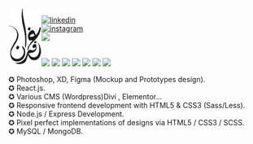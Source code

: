 
<img align="left" src="https://github.com/ghofranebenhmaid/dev/blob/master/logo.png" width="65">

[![linkedin](https://img.shields.io/badge/-@ghofranebenhmaid-313131?style=flat-square&labelColor=313131&logo=LinkedIn&logoColor=white&color=313131)](https://www.linkedin.com/in/ghofranebenhmaid/)<br>
[![instagram](https://img.shields.io/badge/-@ghofranebenhmaid-313131?style=flat-square&labelColor=313131&logo=Instagram&logoColor=white&color=313131)](https://www.instagram.com/in/ghofranebenhmaid/)<br>
[![](https://img.shields.io/badge/-www.ghofranebenhmaid.com-313131?style=flat-square&labelColor=313131&logo=Website&logoColor=white&color=313131)](https://ghofranebenhmaid.com/)
<br>
<br>
<p>
  <img src="https://i.giphy.com/media/XAxylRMCdpbEWUAvr8/200.webp" width="35">
  <img src="https://media.giphy.com/media/fsEaZldNC8A1PJ3mwp/giphy.gif" width="35">
  <img src="https://media3.giphy.com/media/ln7z2eWriiQAllfVcn/200w.webp" width="35">
  <img src="https://i.giphy.com/media/eNAsjO55tPbgaor7ma/200w.webp" width="35">
  <img src="https://media3.giphy.com/media/kdFc8fubgS31b8DsVu/giphy.webp" width="35">
  <img src="https://i.giphy.com/media/KzJkzjggfGN5Py6nkT/200.webp" width="35">
  <img src="https://i.giphy.com/media/IdyAQJVN2kVPNUrojM/200.webp" width="35"> 
</p>

✪ Photoshop, XD, Figma (Mockup and Prototypes design).<br>
✪ React.js.<br>
✪ Various CMS (Wordpress)Divi , Elementor...<br>
✪ Responsive frontend development with HTML5 & CSS3 (Sass/Less).<br>
✪ Node.js / Express Development.<br>
✪ Pixel perfect implementations of designs via HTML5 / CSS3 / SCSS.<br>
✪ MySQL / MongoDB.
